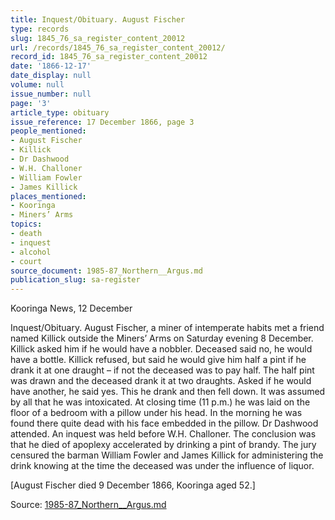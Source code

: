 ```yaml
---
title: Inquest/Obituary. August Fischer
type: records
slug: 1845_76_sa_register_content_20012
url: /records/1845_76_sa_register_content_20012/
record_id: 1845_76_sa_register_content_20012
date: '1866-12-17'
date_display: null
volume: null
issue_number: null
page: '3'
article_type: obituary
issue_reference: 17 December 1866, page 3
people_mentioned:
- August Fischer
- Killick
- Dr Dashwood
- W.H. Challoner
- William Fowler
- James Killick
places_mentioned:
- Kooringa
- Miners’ Arms
topics:
- death
- inquest
- alcohol
- court
source_document: 1985-87_Northern__Argus.md
publication_slug: sa-register
---
```


Kooringa News, 12 December

Inquest/Obituary.  August Fischer, a miner of intemperate habits met a friend named Killick outside the Miners’ Arms on Saturday evening 8 December.  Killick asked him if he would have a nobbler.  Deceased said no, he would have a bottle.  Killick refused, but said he would give him half a pint if he drank it at one draught – if not the deceased was to pay half.  The half pint was drawn and the deceased drank it at two draughts.  Asked if he would have another, he said yes.  This he drank and then fell down.  It was assumed by all that he was intoxicated.  At closing time (11 p.m.) he was laid on the floor of a bedroom with a pillow under his head.  In the morning he was found there quite dead with his face embedded in the pillow.  Dr Dashwood attended.  An inquest was held before W.H. Challoner.  The conclusion was that he died of apoplexy accelerated by drinking a pint of brandy.  The jury censured the barman William Fowler and James Killick for administering the drink knowing at the time the deceased was under the influence of liquor.

[August Fischer died 9 December 1866, Kooringa aged 52.]

Source: [1985-87_Northern__Argus.md](/downloads/markdown/1985-87_Northern__Argus.md)
